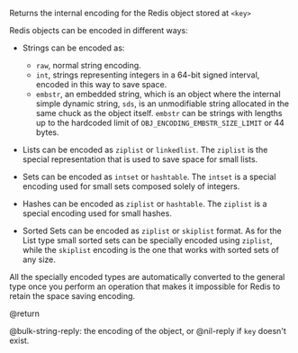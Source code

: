 Returns the internal encoding for the Redis object stored at `<key>`

Redis objects can be encoded in different ways:

* Strings can be encoded as: 

    - `raw`, normal string encoding.
    - `int`, strings representing integers in a 64-bit signed interval, encoded in this way to save space.
    - `embstr`, an embedded string, which is an object where the internal simple dynamic string, `sds`, is an unmodifiable string allocated in the same chuck as the object itself.
      `embstr` can be strings with lengths up to the hardcoded limit of `OBJ_ENCODING_EMBSTR_SIZE_LIMIT` or 44 bytes. 

* Lists can be encoded as `ziplist` or `linkedlist`. The `ziplist` is the special representation that is used to save space for small lists.
* Sets can be encoded as `intset` or `hashtable`. The `intset` is a special encoding used for small sets composed solely of integers.
* Hashes can be encoded as `ziplist` or `hashtable`. The `ziplist` is a special encoding used for small hashes.
* Sorted Sets can be encoded as `ziplist` or `skiplist` format. As for the List type small sorted sets can be specially encoded using `ziplist`, while the `skiplist` encoding is the one that works with sorted sets of any size.

All the specially encoded types are automatically converted to the general type once you perform an operation that makes it impossible for Redis to retain the space saving encoding.

@return

@bulk-string-reply: the encoding of the object, or @nil-reply if `key` doesn't exist.
